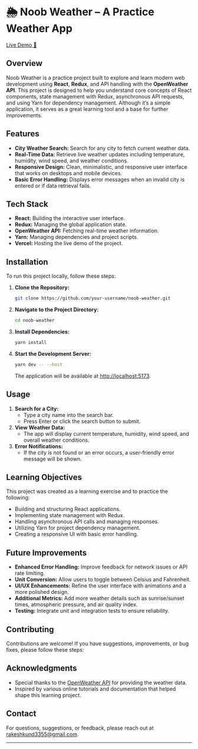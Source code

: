 

# 🌦 Noob Weather – A Practice Weather App

[Live Demo 🚀](https://noob-weatherapp-react.vercel.app/)

## Overview

Noob Weather is a practice project built to explore and learn modern web development using **React**, **Redux**, and API handling with the **OpenWeather API**. This project is designed to help you understand core concepts of React components, state management with Redux, asynchronous API requests, and using Yarn for dependency management. Although it’s a simple application, it serves as a great learning tool and a base for further improvements.

## Features

- **City Weather Search:** Search for any city to fetch current weather data.
- **Real-Time Data:** Retrieve live weather updates including temperature, humidity, wind speed, and weather conditions.
- **Responsive Design:** Clean, minimalistic, and responsive user interface that works on desktops and mobile devices.
- **Basic Error Handling:** Displays error messages when an invalid city is entered or if data retrieval fails.

## Tech Stack

- **React:** Building the interactive user interface.
- **Redux:** Managing the global application state.
- **OpenWeather API:** Fetching real-time weather information.
- **Yarn:** Managing dependencies and project scripts.
- **Vercel:** Hosting the live demo of the project.

## Installation

To run this project locally, follow these steps:

1. **Clone the Repository:**
   ```bash
   git clone https://github.com/your-username/noob-weather.git
   ```
2. **Navigate to the Project Directory:**
   ```bash
   cd noob-weather
   ```
3. **Install Dependencies:**
   ```bash
   yarn install
   ```
4. **Start the Development Server:**
   ```bash
   yarn dev -- --host
   ```
   The application will be available at [http://localhost:5173](http://localhost:5173).

## Usage

1. **Search for a City:**
   - Type a city name into the search bar.
   - Press Enter or click the search button to submit.
2. **View Weather Data:**
   - The app will display current temperature, humidity, wind speed, and overall weather conditions.
3. **Error Notifications:**
   - If the city is not found or an error occurs, a user-friendly error message will be shown.

## Learning Objectives

This project was created as a learning exercise and to practice the following:

- Building and structuring React applications.
- Implementing state management with Redux.
- Handling asynchronous API calls and managing responses.
- Utilizing Yarn for project dependency management.
- Creating a responsive UI with basic error handling.

## Future Improvements

- **Enhanced Error Handling:** Improve feedback for network issues or API rate limiting.
- **Unit Conversion:** Allow users to toggle between Celsius and Fahrenheit.
- **UI/UX Enhancements:** Refine the user interface with animations and a more polished design.
- **Additional Metrics:** Add more weather details such as sunrise/sunset times, atmospheric pressure, and air quality index.
- **Testing:** Integrate unit and integration tests to ensure reliability.

## Contributing

Contributions are welcome! If you have suggestions, improvements, or bug fixes, please follow these steps:

## Acknowledgments

- Special thanks to the [OpenWeather API](https://openweathermap.org/api) for providing the weather data.
- Inspired by various online tutorials and documentation that helped shape this learning project.

## Contact

For questions, suggestions, or feedback, please reach out at [rakeshkund3355@gmail.com](rakeshkund3355@gmail.com).

---
